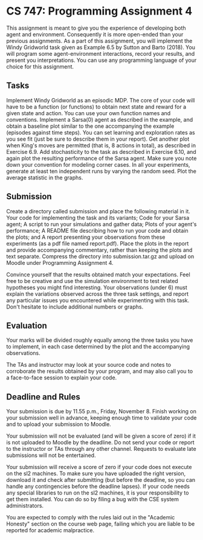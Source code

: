 # CS 747: Programming Assignment 4
This assignment is meant to give you the experience of developing both agent and environment. Consequently it is more open-ended than your previous assignments. As a part of this assignment, you will implement the Windy Gridworld task given as Example 6.5 by Sutton and Barto (2018). You will program some agent-environment interactions, record your results, and present you interpretations. You can use any programming language of your choice for this assignment.


## Tasks
Implement Windy Gridworld as an episodic MDP. The core of your code will have to be a function (or functions) to obtain next state and reward for a given state and action. You can use your own function names and conventions.
Implement a Sarsa(0) agent as described in the example, and obtain a baseline plot similar to the one accompanying the example (episodes against time steps). You can set learning and exploration rates as you see fit (just be sure to describe them in your report).
Get another plot when King's moves are permitted (that is, 8 actions in total), as described in Exercise 6.9.
Add stochasticity to the task as described in Exercise 6.10, and again plot the resulting performance of the Sarsa agent. Make sure you note down your convention for modeling corner cases.
In all your experiments, generate at least ten independent runs by varying the random seed. Plot the average statistic in the graphs.


## Submission
Create a directory called submission and place the following material in it.
Your code for implementing the task and its variants;
Code for your Sarsa agent;
A script to run your simulations and gather data;
Plots of your agent's performance;
A README file describing how to run your code and obtain the plots; and
A report presenting your observations from these experiments (as a pdf file named report.pdf). Place the plots in the report and provide accompanying commentary, rather than keeping the plots and text separate.
Compress the directory into submission.tar.gz and upload on Moodle under Programming Assignment 4.

Convince yourself that the results obtained match your expectations. Feel free to be creative and use the simulation environment to test related hypotheses you might find interesting. Your observations (under 6) must explain the variations observed across the three task settings, and report any particular issues you encountered while experimenting with this task. Don't hesitate to include additional numbers or graphs.


## Evaluation
Your marks will be divided roughly equally among the three tasks you have to implement, in each case determined by the plot and the accompanying observations.

The TAs and instructor may look at your source code and notes to corroborate the results obtained by your program, and may also call you to a face-to-face session to explain your code.


## Deadline and Rules
Your submission is due by 11.55 p.m., Friday, November 8. Finish working on your submission well in advance, keeping enough time to validate your code and to upload your submission to Moodle.

Your submission will not be evaluated (and will be given a score of zero) if it is not uploaded to Moodle by the deadline. Do not send your code or report to the instructor or TAs through any other channel. Requests to evaluate late submissions will not be entertained.

Your submission will receive a score of zero if your code does not execute on the sl2 machines. To make sure you have uploaded the right version, download it and check after submitting (but before the deadline, so you can handle any contingencies before the deadline lapses). If your code needs any special libraries to run on the sl2 machines, it is your responsibility to get them installed. You can do so by filing a bug with the CSE system administrators.

You are expected to comply with the rules laid out in the "Academic Honesty" section on the course web page, failing which you are liable to be reported for academic malpractice.
